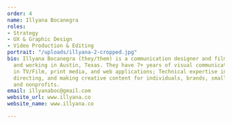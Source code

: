 ```yaml
---
order: 4
name: Illyana Bocanegra
roles:
- Strategy
- UX & Graphic Design
- Video Production & Editing
portrait: "/uploads/illyana-2-cropped.jpg"
bio: Illyana Bocanegra (they/them) is a communication designer and filmmaker living
  and working in Austin, Texas. They have 7+ years of visual communication design
  in TV/Film, print media, and web applications; Technical expertise in producing,
  directing, and making creative content for individuals, brands, small businesses,
  and nonprofits.
email: illyanaboc@gmail.com
website_url: www.illyana.co
website_name: www.illyana.co

---
```

